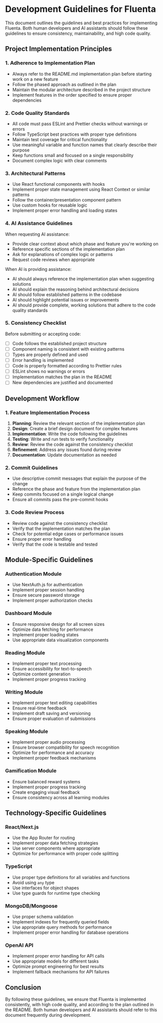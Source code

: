 # Development Guidelines for Fluenta

This document outlines the guidelines and best practices for implementing Fluenta. Both human developers and AI assistants should follow these guidelines to ensure consistency, maintainability, and high code quality.

## Project Implementation Principles

### 1. Adherence to Implementation Plan

- Always refer to the README.md implementation plan before starting work on a new feature
- Follow the phased approach as outlined in the plan
- Maintain the modular architecture described in the project structure
- Implement features in the order specified to ensure proper dependencies

### 2. Code Quality Standards

- All code must pass ESLint and Prettier checks without warnings or errors
- Follow TypeScript best practices with proper type definitions
- Maintain test coverage for critical functionality
- Use meaningful variable and function names that clearly describe their purpose
- Keep functions small and focused on a single responsibility
- Document complex logic with clear comments

### 3. Architectural Patterns

- Use React functional components with hooks
- Implement proper state management using React Context or similar patterns
- Follow the container/presentation component pattern
- Use custom hooks for reusable logic
- Implement proper error handling and loading states

### 4. AI Assistance Guidelines

When requesting AI assistance:

- Provide clear context about which phase and feature you're working on
- Reference specific sections of the implementation plan
- Ask for explanations of complex logic or patterns
- Request code reviews when appropriate

When AI is providing assistance:

- AI should always reference the implementation plan when suggesting solutions
- AI should explain the reasoning behind architectural decisions
- AI should follow established patterns in the codebase
- AI should highlight potential issues or improvements
- AI should provide complete, working solutions that adhere to the code quality standards

### 5. Consistency Checklist

Before submitting or accepting code:

- [ ] Code follows the established project structure
- [ ] Component naming is consistent with existing patterns
- [ ] Types are properly defined and used
- [ ] Error handling is implemented
- [ ] Code is properly formatted according to Prettier rules
- [ ] ESLint shows no warnings or errors
- [ ] Implementation matches the plan in the README
- [ ] New dependencies are justified and documented

## Development Workflow

### 1. Feature Implementation Process

1. **Planning**: Review the relevant section of the implementation plan
2. **Design**: Create a brief design document for complex features
3. **Implementation**: Write the code following the guidelines
4. **Testing**: Write and run tests to verify functionality
5. **Review**: Review the code against the consistency checklist
6. **Refinement**: Address any issues found during review
7. **Documentation**: Update documentation as needed

### 2. Commit Guidelines

- Use descriptive commit messages that explain the purpose of the change
- Reference the phase and feature from the implementation plan
- Keep commits focused on a single logical change
- Ensure all commits pass the pre-commit hooks

### 3. Code Review Process

- Review code against the consistency checklist
- Verify that the implementation matches the plan
- Check for potential edge cases or performance issues
- Ensure proper error handling
- Verify that the code is testable and tested

## Module-Specific Guidelines

### Authentication Module

- Use NextAuth.js for authentication
- Implement proper session handling
- Ensure secure password storage
- Implement proper authorization checks

### Dashboard Module

- Ensure responsive design for all screen sizes
- Optimize data fetching for performance
- Implement proper loading states
- Use appropriate data visualization components

### Reading Module

- Implement proper text processing
- Ensure accessibility for text-to-speech
- Optimize content generation
- Implement proper progress tracking

### Writing Module

- Implement proper text editing capabilities
- Ensure real-time feedback
- Implement draft saving and versioning
- Ensure proper evaluation of submissions

### Speaking Module

- Implement proper audio processing
- Ensure browser compatibility for speech recognition
- Optimize for performance and accuracy
- Implement proper feedback mechanisms

### Gamification Module

- Ensure balanced reward systems
- Implement proper progress tracking
- Create engaging visual feedback
- Ensure consistency across all learning modules

## Technology-Specific Guidelines

### React/Next.js

- Use the App Router for routing
- Implement proper data fetching strategies
- Use server components where appropriate
- Optimize for performance with proper code splitting

### TypeScript

- Use proper type definitions for all variables and functions
- Avoid using `any` type
- Use interfaces for object shapes
- Use type guards for runtime type checking

### MongoDB/Mongoose

- Use proper schema validation
- Implement indexes for frequently queried fields
- Use appropriate query methods for performance
- Implement proper error handling for database operations

### OpenAI API

- Implement proper error handling for API calls
- Use appropriate models for different tasks
- Optimize prompt engineering for best results
- Implement fallback mechanisms for API failures

## Conclusion

By following these guidelines, we ensure that Fluenta is implemented consistently, with high code quality, and according to the plan outlined in the README. Both human developers and AI assistants should refer to this document frequently during development.
